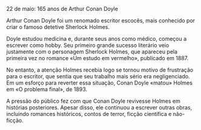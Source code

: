 22 de maio: 165 anos de Arthur Conan Doyle

Arthur Conan Doyle foi um renomado escritor escocês, mais conhecido por criar o famoso detetive Sherlock Holmes.

Doyle estudou medicina e, durante seus anos como médico, começou a escrever como hobby. Seu primeiro grande sucesso literário veio justamente com o personagem Sherlock Holmes, que apareceu pela primeira vez no romance «Um estudo em vermelho», publicado em 1887. 

No entanto, a atenção Holmes recebia logo se tornou motivo de frustração para o escritor, que sentia que seu trabalho mais sério era negligenciado. Em um esforço para reverter essa situação, Conan Doyle «matou» Holmes em «O problema final», de 1893.

A pressão do público fez com que Conan Doyle revivesse Holmes em histórias posteriores. Apesar disso, ele continuou a escrever outras obras, incluindo romances históricos, contos de terror, ficção científica e não-ficção.

